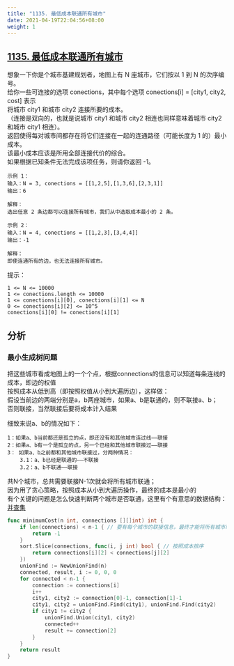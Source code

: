 ```yaml
---
title: "1135. 最低成本联通所有城市"
date: 2021-04-19T22:04:56+08:00
weight: 1
---
```


## [1135. 最低成本联通所有城市](https://leetcode-cn.com/problems/connecting-cities-with-minimum-cost)

想象一下你是个城市基建规划者，地图上有 N 座城市，它们按以 1 到 N 的次序编号。  
给你一些可连接的选项 conections，其中每个选项 conections[i] = [city1, city2, cost] 表示  
将城市 city1 和城市 city2 连接所要的成本。  
（连接是双向的，也就是说城市 city1 和城市 city2 相连也同样意味着城市 city2 和城市 city1 相连）。  
返回使得每对城市间都存在将它们连接在一起的连通路径（可能长度为 1 的）最小成本。  
该最小成本应该是所用全部连接代价的综合。  
如果根据已知条件无法完成该项任务，则请你返回 -1。

```
示例 1：
输入：N = 3, conections = [[1,2,5],[1,3,6],[2,3,1]]
输出：6

解释：
选出任意 2 条边都可以连接所有城市，我们从中选取成本最小的 2 条。
```

```
示例 2：
输入：N = 4, conections = [[1,2,3],[3,4,4]]
输出：-1

解释： 
即使连通所有的边，也无法连接所有城市。
```

提示：

```
1 <= N <= 10000
1 <= conections.length <= 10000
1 <= conections[i][0], conections[i][1] <= N
0 <= conections[i][2] <= 10^5
conections[i][0] != conections[i][1]
```

## 分析

### 最小生成树问题

把这些城市看成地图上的一个个点，根据connections的信息可以知道每条连线的成本，即边的权值  
按照成本从低到高（即按照权值从小到大遍历边），这样做：  
假设当前边的两端分别是a，b两座城市，如果a、b是联通的，则不联接a、b；  
否则联接，当然联接后要将成本计入结果

细致来说a、b的情况如下：

```
1：如果a、b当前都还是孤立的点，即还没有和其他城市连过线——联接
2：如果a、b有一个是孤立的点，另一个已经和其他城市联接过——联接
3： 如果a、b之前都和其他城市联接过，分两种情况：
    3.1：a、b已经是联通的——不联接
    3.2：a、b不联通——联接
```

共N个城市，总共需要联接N-1次就会将所有城市联通；  
因为用了贪心策略，按照成本从小到大遍历操作，最终的成本是最小的  
有个关键的问题是怎么快速判断两个城市是否联通，这里有个有意思的数据结构：[并查集](/docs/graph/union-find)

```go
func minimumCost(n int, connections [][]int) int {
	if len(connections) < n-1 { // 要有每个城市的联接信息，最终才能将所有城市联通，否则总有落单的
		return -1
	}
	sort.Slice(connections, func(i, j int) bool { // 按照成本排序
		return connections[i][2] < connections[j][2]
	})
	unionFind := NewUnionFind(n)
	connected, result, i := 0, 0, 0
	for connected < n-1 {
		connection := connections[i]
		i++
		city1, city2 := connection[0]-1, connection[1]-1
		city1, city2 = unionFind.Find(city1), unionFind.Find(city2)
		if city1 != city2 {
			unionFind.Union(city1, city2)
			connected++
			result += connection[2]
		}
	}
	return result
}
```
